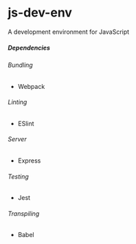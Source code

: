 # js-dev-env
A development environment for JavaScript

##### Dependencies
###### Bundling
- Webpack

###### Linting
- ESlint

###### Server
- Express

###### Testing
- Jest

###### Transpiling
- Babel
